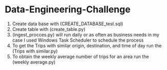 # Data-Engineering-Challenge



1. Create data base with (CREATE_DATABASE_test.sql)
2. Create table with (create_table.py)
3. (ingest_procces.py) will run daily or as often as business needs in my case I used Windows Task Scheduler to schedule the process
4. To get the Trips with similar origin, destination, and time of day run the (Trips with similar.py)
5. To obtain the weekly average number of trips for an area run the (weekly average.py)
